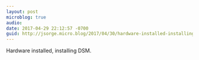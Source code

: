 ```yaml
---
layout: post
microblog: true
audio: 
date: 2017-04-29 22:12:57 -0700
guid: http://jsorge.micro.blog/2017/04/30/hardware-installed-installing.html
---
```

Hardware installed, installing DSM.

